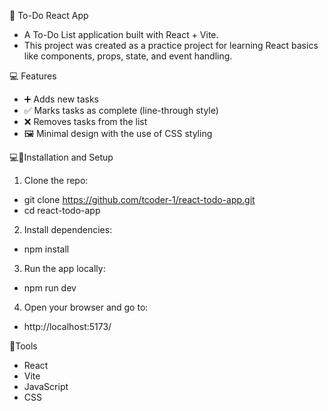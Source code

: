 📝 To-Do React App
- A To-Do List application built with React + Vite.
- This project was created as a practice project for learning React basics like components, props, state, and event handling.

💻 Features
- ➕ Adds new tasks
- ✅ Marks tasks as complete (line-through style)
- ❌ Removes tasks from the list
- 🖼️ Minimal design with the use of CSS styling  

💻🔨Installation and Setup
1. Clone the repo:
-   git clone https://github.com/tcoder-1/react-todo-app.git
- cd react-todo-app   

2. Install dependencies:
- npm install
        
3. Run the app locally:
- npm run dev
        
4. Open your browser and go to:
- http://localhost:5173/

🔨Tools
- React
- Vite
- JavaScript
- CSS